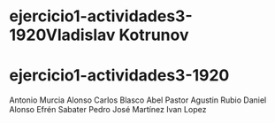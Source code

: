 
# ejercicio1-actividades3-1920Vladislav Kotrunov
# ejercicio1-actividades3-1920
Antonio Murcia Alonso
Carlos Blasco
Abel Pastor
Agustin Rubio
Daniel Alonso
Efrén Sabater
Pedro José Martínez
Ivan Lopez

